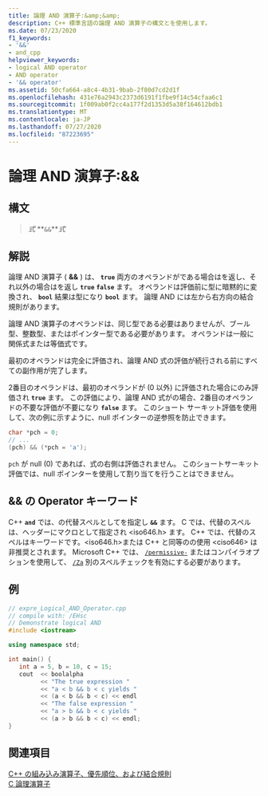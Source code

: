 ```yaml
---
title: 論理 AND 演算子:&amp;&amp;
description: C++ 標準言語の論理 AND 演算子の構文とを使用します。
ms.date: 07/23/2020
f1_keywords:
- '&&'
- and_cpp
helpviewer_keywords:
- logical AND operator
- AND operator
- '&& operator'
ms.assetid: 50cfa664-a8c4-4b31-9bab-2f80d7cd2d1f
ms.openlocfilehash: 431e76a2943c2373d6191f1fbe9f14c54cfaa6c1
ms.sourcegitcommit: 1f009ab0f2cc4a177f2d1353d5a38f164612bdb1
ms.translationtype: MT
ms.contentlocale: ja-JP
ms.lasthandoff: 07/27/2020
ms.locfileid: "87223695"
---
```

# <a name="logical-and-operator-ampamp"></a>論理 AND 演算子:&amp;&amp;

## <a name="syntax"></a>構文

> *式* **`&&`***式*

## <a name="remarks"></a>解説

論理 AND 演算子 ( **&&** ) は、 **`true`** 両方のオペランドがである場合はを返し、それ以外の場合はを返し **`true`** **`false`** ます。 オペランドは評価前に型に暗黙的に変換され、 **`bool`** 結果は型になり **`bool`** ます。 論理 AND には左から右方向の結合規則があります。

論理 AND 演算子のオペランドは、同じ型である必要はありませんが、ブール型、整数型、またはポインター型である必要があります。 オペランドは一般に関係式または等価式です。

最初のオペランドは完全に評価され、論理 AND 式の評価が続行される前にすべての副作用が完了します。

2番目のオペランドは、最初のオペランドが (0 以外) に評価された場合にのみ評価され **`true`** ます。 この評価により、論理 AND 式がの場合、2番目のオペランドの不要な評価が不要になり **`false`** ます。 このショート サーキット評価を使用して、次の例に示すように、null ポインターの逆参照を防止できます。

```cpp
char *pch = 0;
// ...
(pch) && (*pch = 'a');
```

`pch` が null (0) であれば、式の右側は評価されません。 このショートサーキット評価では、null ポインターを使用して割り当てを行うことはできません。

## <a name="operator-keyword-for-"></a> && の Operator キーワード

C++ **`and`** では、の代替スペルとしてを指定し **`&&`** ます。 C では、代替のスペルは、ヘッダーにマクロとして指定され \<iso646.h> ます。 C++ では、代替のスペルはキーワードです。\<iso646.h>または C++ と同等のの使用 \<ciso646> は非推奨とされます。 Microsoft C++ では、 [`/permissive-`](../build/reference/permissive-standards-conformance.md) またはコンパイラオプションを使用して、 [`/Za`](../build/reference/za-ze-disable-language-extensions.md) 別のスペルチェックを有効にする必要があります。

## <a name="example"></a>例

```cpp
// expre_Logical_AND_Operator.cpp
// compile with: /EHsc
// Demonstrate logical AND
#include <iostream>

using namespace std;

int main() {
   int a = 5, b = 10, c = 15;
   cout  << boolalpha
         << "The true expression "
         << "a < b && b < c yields "
         << (a < b && b < c) << endl
         << "The false expression "
         << "a > b && b < c yields "
         << (a > b && b < c) << endl;
}
```

## <a name="see-also"></a>関連項目

[C++ の組み込み演算子、優先順位、および結合規則](cpp-built-in-operators-precedence-and-associativity.md)<br/>
[C 論理演算子](../c-language/c-logical-operators.md)
